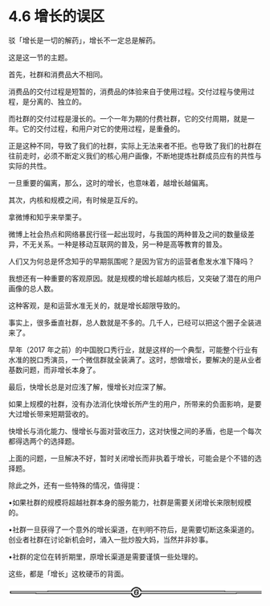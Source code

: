# 4.6 增长的误区

驳「增长是一切的解药」，增长不一定总是解药。

这是这一节的主题。

首先，社群和消费品大不相同。

消费品的交付过程是短暂的，消费品的体验来自于使用过程。交付过程与使用过程，是分离的、独立的。

而社群的交付过程是漫长的。一个一年为期的付费社群，它的交付周期，就是一年。它的交付过程，和用户对它的使用过程，是重叠的。

正是这种不同，导致了我们的社群，实际上无法来者不拒。也导致了我们的社群在往前走时，必须不断定义我们的核心用户画像，不断地提炼社群成员应有的共性与实际的共性。

一旦重要的偏离，那么，这时的增长，也意味着，越增长越偏离。

其次，内核和规模之间，有时候是互斥的。

拿微博和知乎来举栗子。

微博上社会热点和网络暴民行径一起出现时，与我国的两种普及之间的数量级差异，不无关系。一种是移动互联网的普及，另一种是高等教育的普及。

人们又为何总是怀念知乎的早期氛围呢？是因为官方的运营者愈发水准下降吗？

我想还有一种重要的客观原因。就是规模的增长超越内核后，又突破了潜在的用户画像的总人数。

这种客观，是和运营水准无关的，就是增长超限导致的。

事实上，很多垂直社群，总人数就是不多的。几千人，已经可以把这个圈子全装进来了。

早年（2017 年之前）的中国脱口秀行业，就是这样的一个典型，可能整个行业有水准的脱口秀演员，一个微信群就全装满了。这时，想做增长，要解决的是从业者基数问题，而非增长本身了。

最后，快增长总是对应浅了解，慢增长对应深了解。

如果上规模的社群，没有办法消化快增长所产生的用户，所带来的负面影响，是要大过增长带来短期营收的。

快增长与消化能力、慢增长与面对营收压力，这对快慢之间的矛盾，也是一个每次都得选两个的选择题。

上面的问题，一旦解决不好，暂时关闭增长而非执着于增长，可能会是个不错的选择题。

除此之外，还有一些特殊的情况，值得提：

•如果社群的规模将超越社群本身的服务能力，社群是需要关闭增长来限制规模的。

•社群一旦获得了一个意外的增长渠道，在判明不符后，是需要切断这条渠道的。创业者社群在讨论新机会时，涌入一批炒股大妈，当然并非妙事。

•社群的定位在转折期里，原增长渠道是需要谨慎一些处理的。

这些，都是「增长」这枚硬币的背面。

![](img/08b409e548d8d310a42e1b70226b77ec.png)